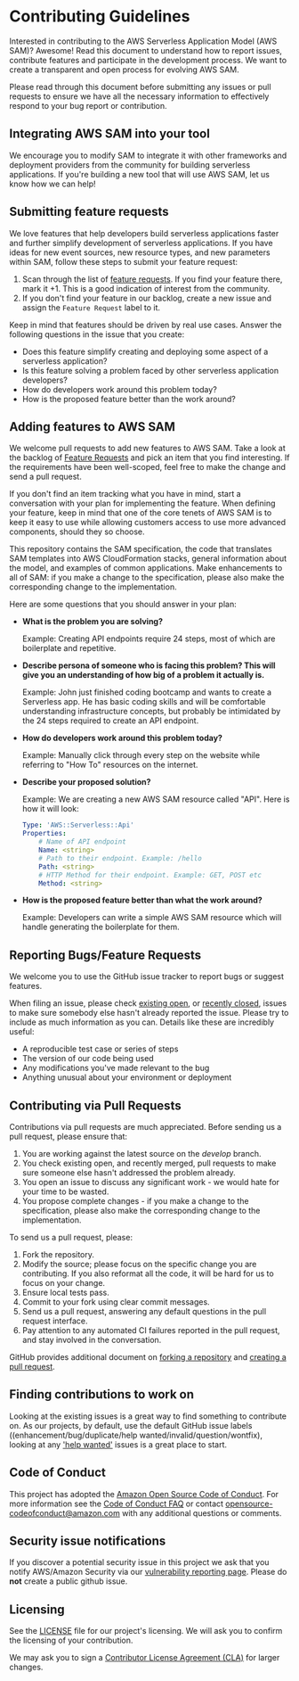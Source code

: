 # Contributing Guidelines

Interested in contributing to the AWS Serverless Application Model (AWS SAM)?
Awesome! Read this document to understand how to report issues, contribute
features and participate in the development process. We want to create a
transparent and open process for evolving AWS SAM.

Please read through this document before submitting any issues or pull requests to ensure we have all the necessary information to effectively respond to your bug report or contribution.

## Integrating AWS SAM into your tool

We encourage you to modify SAM to integrate it with other frameworks and deployment providers from the community for building serverless applications. If you're building a new tool that will use AWS SAM, let us know how we can help!

## Submitting feature requests

We love features that help developers build serverless applications faster and further simplify development of serverless applications. If you have ideas for new event sources, new resource types, and new parameters within SAM, follow these steps to submit your feature request:

1. Scan through the list
   of
   [feature requests](https://github.com/awslabs/serverless-application-model/labels/type/feature).
   If you find your feature there, mark it +1. This is a good indication of
   interest from the community.
2. If you don't find your feature in our backlog, create a new issue and assign
   the `Feature Request` label to it.

Keep in mind that features should be driven by real use cases. Answer the
following questions in the issue that you create:

- Does this feature simplify creating and deploying some aspect of a serverless application?
- Is this feature solving a problem faced by other serverless application developers?
- How do developers work around this problem today?
- How is the proposed feature better than the work around?

## Adding features to AWS SAM

We welcome pull requests to add new features to AWS SAM. Take a look at the
backlog of [Feature Requests](https://github.com/awslabs/serverless-application-specification/labels/feature-request) and pick an item that you find interesting. If the requirements have been well-scoped, feel free to make the change and send a pull request.

If you don't find an item tracking what you have in mind, start a conversation with your plan for implementing
the feature. When defining your feature, keep in mind that one of the core
tenets of AWS SAM is to keep it easy to use while allowing customers access to
use more advanced components, should they so choose.

This repository contains the SAM specification, the code that translates SAM templates into AWS CloudFormation stacks, general information about the model, and examples of common applications. Make enhancements to all of SAM: if you make a change to the specification, please also make the corresponding change to the implementation.

Here are some questions that you should answer in your plan:

- **What is the problem you are solving?**

    Example: Creating API endpoints require 24 steps, most of which are boilerplate and repetitive.

- **Describe persona of someone who is facing this problem? This will give you
    an understanding of how big of a problem it actually is.**

    Example: John just finished coding bootcamp and wants to create a Serverless app. He has
    basic coding skills and will be comfortable understanding infrastructure
    concepts, but probably be intimidated by the 24 steps required to create an
    API endpoint.

- **How do developers work around this problem today?**

    Example: Manually click through every step on the website while referring to
    "How To" resources on the internet.

- **Describe your proposed solution?**

    Example: We are creating a new AWS SAM resource called "API". Here is how it
    will look:

    ```yaml
    Type: 'AWS::Serverless::Api'
    Properties:
        # Name of API endpoint
        Name: <string>
        # Path to their endpoint. Example: /hello
        Path: <string>
        # HTTP Method for their endpoint. Example: GET, POST etc
        Method: <string>
    ```

- **How is the proposed feature better than what the work around?**

    Example: Developers can write a simple AWS SAM resource which will handle
    generating the boilerplate for them.

## Reporting Bugs/Feature Requests

We welcome you to use the GitHub issue tracker to report bugs or suggest features.

When filing an issue, please check [existing open](https://github.com/awslabs/serverless-application-model/issues), or [recently closed](https://github.com/awslabs/serverless-application-model/issues?utf8=%E2%9C%93&q=is%3Aissue%20is%3Aclosed%20), issues to make sure somebody else hasn't already
reported the issue. Please try to include as much information as you can. Details like these are incredibly useful:

- A reproducible test case or series of steps
- The version of our code being used
- Any modifications you've made relevant to the bug
- Anything unusual about your environment or deployment

## Contributing via Pull Requests

Contributions via pull requests are much appreciated. Before sending us a pull request, please ensure that:

1. You are working against the latest source on the *develop* branch.
2. You check existing open, and recently merged, pull requests to make sure someone else hasn't addressed the problem already.
3. You open an issue to discuss any significant work - we would hate for your time to be wasted.
4. You propose complete changes - if you make a change to the specification, please also make the corresponding change to the implementation.

To send us a pull request, please:

1. Fork the repository.
2. Modify the source; please focus on the specific change you are contributing. If you also reformat all the code, it will be hard for us to focus on your change.
3. Ensure local tests pass.
4. Commit to your fork using clear commit messages.
5. Send us a pull request, answering any default questions in the pull request interface.
6. Pay attention to any automated CI failures reported in the pull request, and stay involved in the conversation.

GitHub provides additional document on [forking a repository](https://help.github.com/articles/fork-a-repo/) and [creating a pull request](https://help.github.com/articles/creating-a-pull-request/).

## Finding contributions to work on

Looking at the existing issues is a great way to find something to contribute on. As our projects, by default, use the default GitHub issue labels ((enhancement/bug/duplicate/help wanted/invalid/question/wontfix), looking at any ['help wanted'](https://github.com/awslabs/PRIVATE-aws-sam-development/labels/help%20wanted) issues is a great place to start.

## Code of Conduct

This project has adopted the [Amazon Open Source Code of Conduct](https://aws.github.io/code-of-conduct). For more information see the [Code of Conduct FAQ](https://aws.github.io/code-of-conduct-faq) or contact opensource-codeofconduct@amazon.com with any additional questions or comments.

## Security issue notifications

If you discover a potential security issue in this project we ask that you notify AWS/Amazon Security via our [vulnerability reporting page](http://aws.amazon.com/security/vulnerability-reporting/). Please do **not** create a public github issue.

## Licensing

See the [LICENSE](https://github.com/awslabs/PRIVATE-aws-sam-development/blob/master/LICENSE) file for our project's licensing. We will ask you to confirm the licensing of your contribution.

We may ask you to sign a [Contributor License Agreement (CLA)](http://en.wikipedia.org/wiki/Contributor_License_Agreement) for larger changes.
